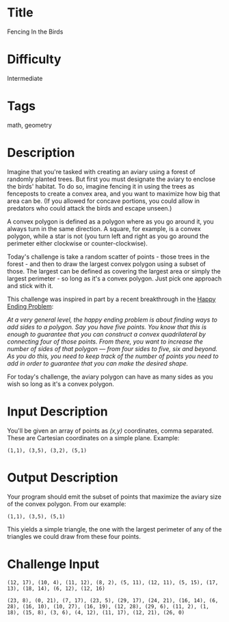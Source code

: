 # Title

Fencing In the Birds

# Difficulty

Intermediate

# Tags

math, geometry

# Description

Imagine that you're tasked with creating an aviary using a forest of randomly planted trees. But first you must designate the aviary to enclose the birds' habitat. To do so, imagine fencing it in using the trees as fenceposts to create a convex area, and you want to maximize how big that area can be. (If you allowed for concave portions, you could allow in predators who could attack the birds and escape unseen.) 

A convex polygon is defined as a polygon where as you go around it, you always turn in the same direction. A square, for example, is a convex polygon, while a star is not (you turn left and right as you go around the perimeter either clockwise or counter-clockwise). 

Today's challenge is take a random scatter of points - those trees in the forest - and then to draw the largest convex polygon using a subset of those. The largest can be defined as covering the largest area or simply the largest perimeter - so long as it's a convex polygon. Just pick one approach and stick with it. 

This challenge was inspired in part by a recent breakthrough in the [Happy Ending Problem](https://www.quantamagazine.org/a-puzzle-of-clever-connections-nears-a-happy-end-20170530/?platform=hootsuite): 

_At a very general level, the happy ending problem is about finding ways to add sides to a polygon. Say you have five points. You know that this is enough to guarantee that you can construct a convex quadrilateral by connecting four of those points. From there, you want to increase the number of sides of that polygon — from four sides to five, six and beyond. As you do this, you need to keep track of the number of points you need to add in order to guarantee that you can make the desired shape._

For today's challenge, the aviary polygon can have as many sides as you wish so long as it's a convex polygon. 

# Input Description

You'll be given an array of points as _(x,y)_ coordinates, comma separated. These are Cartesian coordinates on a simple plane. Example:

	(1,1), (3,5), (3,2), (5,1)
	
# Output Description

Your program should emit the subset of points that maximize the aviary size of the convex polygon. From our example:

	(1,1), (3,5), (5,1)

This yields a simple triangle, the one with the largest perimeter of any of the triangles we could draw from these four points.

# Challenge Input

	(12, 17), (10, 4), (11, 12), (8, 2), (5, 11), (12, 11), (5, 15), (17, 13), (18, 14), (6, 12), (12, 16)
	
	(23, 8), (0, 21), (7, 17), (23, 5), (29, 17), (24, 21), (16, 14), (6, 28), (16, 10), (10, 27), (16, 19), (12, 28), (29, 6), (11, 2), (1, 18), (15, 8), (3, 6), (4, 12), (11, 17), (12, 21), (26, 0)
